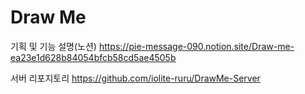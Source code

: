# Draw Me
기획 및 기능 설명(노션) https://pie-message-090.notion.site/Draw-me-ea23e1d628b84054bfcb58cd5ae4505b

서버 리포지토리 https://github.com/iolite-ruru/DrawMe-Server
